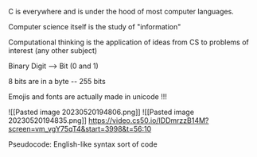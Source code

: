 C is everywhere and is under the hood of most computer languages. 

Computer science itself is the study of "information"

Computational thinking is the application of ideas from CS to problems of interest (any other subject)

Binary Digit --> Bit (0 and 1) 

8 bits are in a byte -- 255 bits 

Emojis and fonts are actually made in unicode !!!

![[Pasted image 20230520194806.png]]
![[Pasted image 20230520194835.png]]
https://video.cs50.io/IDDmrzzB14M?screen=vm_vgY75qT4&start=3998&t=56:10

Pseudocode: English-like syntax sort of code


































